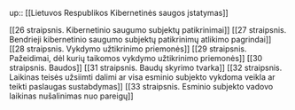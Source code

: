 up:: [[Lietuvos Respublikos Kibernetinės saugos įstatymas]]

[[26 straipsnis. Kibernetinio saugumo subjektų patikrinimai]]
[[27 straipsnis. Bendrieji kibernetinio saugumo subjektų patikrinimų atlikimo pagrindai]]
[[28 straipsnis. Vykdymo užtikrinimo priemonės]]
[[29 straipsnis. Pažeidimai, dėl kurių taikomos vykdymo užtikrinimo priemonės]]
[[30 straipsnis. Baudos]]
[[31 straipsnis. Baudų skyrimo tvarka]]
[[32 straipsnis. Laikinas teisės užsiimti dalimi ar visa esminio subjekto vykdoma veikla ar teikti paslaugas sustabdymas]]
[[33 straipsnis. Esminio subjekto vadovo laikinas nušalinimas nuo pareigų]]
